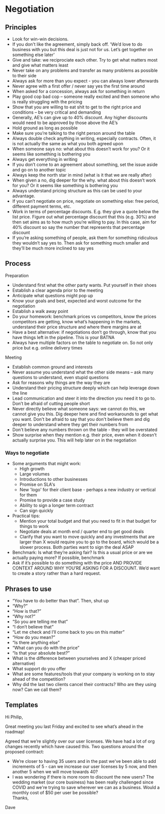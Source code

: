 # Negotiation

## Principles
- Look for win-win decisions. 
- If you don't like the agreement, simply back off. 'We’d love to do business with you but this deal is just not for us. Let’s get together on something else later'
- Give and take: we reciprociate each other. Try to get what matters most and give what matters least 
- Never take on any problems and transfer as many problems as possible to their side
- Always ask for more than you expect - you can always lower afterwards 
- Never agree with a first offer / never say yes the first time around
- When asked for a concession, always ask for something in return
- Play good cop bad cop – someone really excited and then someone who is really struggling with the pricing 
- Show that you are willing to eat shit to get to the right price and conditions – be very critical and demanding 
- Generally, AE’s can give up to 40% discount. Any higher discounts would need to be approved by those above the AE’s
- Hold ground as long as possible 
- Make sure you’re talking to the right person around the table 
- Always double check anything in writing, especially contracts. Often, it is not actually the same as what you both agreed upon 
- When someone says no: what about this doesn’t work for you? Or it seems like something is bothering you
- Always get everything in writing 
- If you don’t come to an agreement about something, set the issue aside and go on to another topic
- Always keep the north star in mind (what is it that we are really after) 
- When given a no, dig deeper for the why. what about this doesn’t work for you? Or it seems like something is bothering you
- Always understand pricing structure as this can be used to your advantage. 
- If you can’t negotiate on price, negotiate on something else: free period, different payment terms, etc. 
- Work in terms of percentage discounts. E.g. they give a quote below the list price. Figure out what percentage discount that this (e.g. 30%) and then set aims as to how much you’re willing to pay. In this case, aim for 40% discount so say the number that represents that percentage discount
- If you’re asking something of people, ask them for something ridiculous they wouldn’t say yes to. Then ask for something much smaller and they’ll be much more inclined to say yes 

## Process
Preparation
- Understand first what the other party wants. Put yourself in their shoes
- Establish a clear agenda prior to the meeting 
- Anticipate what questions might pop up 
- Know your goals and best, expected and worst outcome for the negotiation
- Establish a walk away point 
- Do your homework: benchmark prices vs competitors, know the prices competitors are getting, know what’s happening in the markets, understand their price structure and where there margins are at 
- Have a best alternative: if negotiations don’t go through, know that you have things left in the pipeline. This is your BATNA
- Always have multiple factors on the table to negotiate on. So not only price but e.g. online	delivery times

Meeting
- Establish common ground and interests
- Never assume you understand what the other side means – ask many questions to understand, even stupid questions 
- Ask for reasons why things are the way they are 
- Understand their pricing structure deeply which can help leverage down the line
- Lead communication and steer it into the direction you need it to go to. Don’t be afraid of cutting people short 
- Never directly believe what someone says: we cannot do this, we cannot give you this. Dig deeper here and find workarounds to get what you want. Don't be afraid to say that you don't believe them and dig deeper to understand where they get their numbers from 
- Don't believe any numbers thrown on the table - they will be overstated
- Show surprise when they mention e.g. their price, even when it doesn’t actually surprise you. This will help later on in the negotiation 

### Ways to negotiate
- Some arguments that might work: 
    - High growth 
    - Large volumes
    - Introductions to other businesses
    - Promise on SLA's
    - New 'logo' for their client base - perhaps a new industry or vertical for them
    - Promise to provide a case study
    - Ability to sign a longer term contract
    - Can sign quickly
- Practical tips:
    - Mention your total budget and that you need to fit in that budget for things to work
    - Negotiate deals at month end / quarter end to get good deals 
    - Clarify that you want to move quickly and any investments that are larger than X would require you to go to the board, which would be a slower process. Both parties want to sign the deal ASAP
- Benchmark: Is what they’re asking fair? Is this a usual price or are we actually paying more? If possible, benchmark 
- Ask if it’s possible to do something with the price AND PROVIDE CONTEXT AROUND WHY YOU’RE ASKING FOR A DISCOUNT. We’d want to create a story rather than a hard request. 

## Phrases to use
- “You have to do better than that”. Then, shut up
- “Why?”
- “How is that?”
- “Why not?”
- “So you are telling me that” 
- “I don’t believe that”
- “Let me check and I’ll come back to you on this matter”
- “How do you mean?”
- “Is there anything else”
- “What can you do with the price”
- “Is that your absolute best?”
- What is the difference between yourselves and X (cheaper priced alternative)
- What support do you offer
- What are some features/tools that your company is working on to stay ahead of the competition?
- Why did the last two clients cancel their contracts? Who are they using now? Can we call them?

## Templates
Hi Philip, 
 
Great meeting you last Friday and excited to see what’s ahead in the roadmap! 
 
Agreed that we’re slightly over our user licenses. We have had a lot of org changes recently which have caused this. Two questions around the proposed contract:
- We’re closer to having 35 users and in the past we've been able to add increments of 5 - can we increase our user licenses by 5 now, and then another 5 when we will move towards 40?
- I was wondering if there is more room to discount the new users? The wedding market (our core business) has been really challenged since COVID and we're trying to save wherever we can as a business. Would a monthly cost of $50 per user be possible?  
Thanks,
 
Dave


